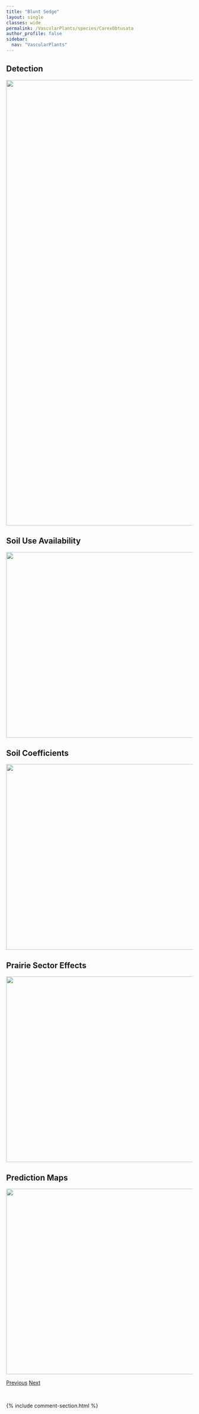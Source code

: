 ```yaml
---
title: "Blunt Sedge"
layout: single
classes: wide
permalink: /VascularPlants/species/CarexObtusata
author_profile: false
sidebar:
  nav: "VascularPlants"
---
```


<h2>Detection</h2>

<a href="https://drive.google.com/uc?export=view&id=1EVfIMG2ApyGeDnagABxwegOMKHUcB17w">
<img src="https://drive.google.com/uc?export=view&id=1EVfIMG2ApyGeDnagABxwegOMKHUcB17w" height = "1200" width = "800">
</a>


<h2>Soil Use Availability</h2>

<a href="https://drive.google.com/uc?export=view&id=1-kWBbnCs0UjBVkp_jFUcrUIRZfiSdS95">
<img src="https://drive.google.com/uc?export=view&id=1-kWBbnCs0UjBVkp_jFUcrUIRZfiSdS95" height = "500" width = "1000">
</a>


<h2>Soil Coefficients</h2>

<a href="https://drive.google.com/uc?export=view&id=1UpwOFmSXyHupY_1FcfOT3LvlkOweeD_y">
<img src="https://drive.google.com/uc?export=view&id=1UpwOFmSXyHupY_1FcfOT3LvlkOweeD_y" height = "500" width = "1000">
</a>


<h2>Prairie Sector Effects</h2>

<a href="https://drive.google.com/uc?export=view&id=1z6t8mJp-HwQeNze0E24l0c1lR2B2pg1a">
<img src="https://drive.google.com/uc?export=view&id=1z6t8mJp-HwQeNze0E24l0c1lR2B2pg1a" height = "500" width = "1000">
</a>


<h2>Prediction Maps</h2>

<a href="https://drive.google.com/uc?export=view&id=1LoLTL1RVh0nv_GEQ_xV92ZIXqfKY23NB">
<img src="https://drive.google.com/uc?export=view&id=1LoLTL1RVh0nv_GEQ_xV92ZIXqfKY23NB" height = "500" width = "1000">
</a>


<a href="/DevelopmentWebsite/VascularPlants/species/CarexNigricans" class="pagination--pager" title="Carex nigricans">Previous</a> <a href="/DevelopmentWebsite/VascularPlants/species/CarexOligosperma" class="pagination--pager" title="Carex oligosperma">Next</a>

<p>&nbsp;</p>

{% include comment-section.html %}
